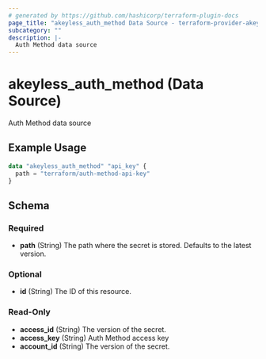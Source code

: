 ```yaml
---
# generated by https://github.com/hashicorp/terraform-plugin-docs
page_title: "akeyless_auth_method Data Source - terraform-provider-akeyless"
subcategory: ""
description: |-
  Auth Method data source
---
```


# akeyless_auth_method (Data Source)

Auth Method data source

## Example Usage

```terraform
data "akeyless_auth_method" "api_key" {
  path = "terraform/auth-method-api-key"
}
```

<!-- schema generated by tfplugindocs -->
## Schema

### Required

- **path** (String) The path where the secret is stored. Defaults to the latest version.

### Optional

- **id** (String) The ID of this resource.

### Read-Only

- **access_id** (String) The version of the secret.
- **access_key** (String) Auth Method access key
- **account_id** (String) The version of the secret.


